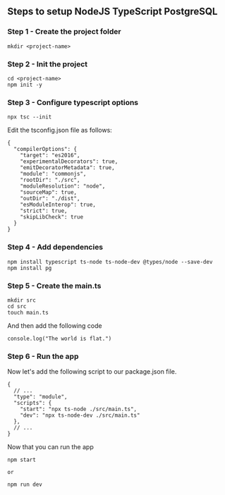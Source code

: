 ## Steps to setup NodeJS TypeScript PostgreSQL

### Step 1 - Create the project folder

```
mkdir <project-name>
```

### Step 2 - Init the project

```
cd <project-name>
npm init -y
```

### Step 3 - Configure typescript options

```
npx tsc --init
```

Edit the tsconfig.json file as follows:

```
{
  "compilerOptions": {
    "target": "es2016",                       
    "experimentalDecorators": true, 
    "emitDecoratorMetadata": true, 
    "module": "commonjs", 
    "rootDir": "./src", 
    "moduleResolution": "node",
    "sourceMap": true, 
    "outDir": "./dist", 
    "esModuleInterop": true, 
    "strict": true, 
    "skipLibCheck": true 
  }
}
```

### Step 4 - Add dependencies

```
npm install typescript ts-node ts-node-dev @types/node --save-dev
npm install pg
```

### Step 5 - Create the main.ts

```
mkdir src
cd src
touch main.ts
```

And then add the following code

```
console.log("The world is flat.")
```

### Step 6 - Run the app

Now let's add the following script to our package.json file.

```
{
  // ...
  "type": "module",
  "scripts": {
    "start": "npx ts-node ./src/main.ts",
    "dev": "npx ts-node-dev ./src/main.ts"
  },
  // ...
}
```

Now that you can run the app

```
npm start

or

npm run dev
```

